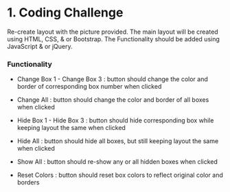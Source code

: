# 1. Coding Challenge
 Re-create layout with the picture provided. The main layout will be created using HTML, CSS, & or Bootstrap. The Functionality should be added using JavaScript & or jQuery.

### Functionality 

* Change Box 1 - Change Box 3 : button should change the color and border of corresponding box number when clicked

* Change All : button should change the color and border of all boxes when clicked

* Hide Box 1 - Hide Box 3 : button should hide corresponding box while keeping layout the same when clicked

* Hide All : button should hide all boxes, but still keeping layout the same when clicked

* Show All : button should re-show any or all hidden boxes when clicked

* Reset Colors : button should reset box colors to reflect original color and borders